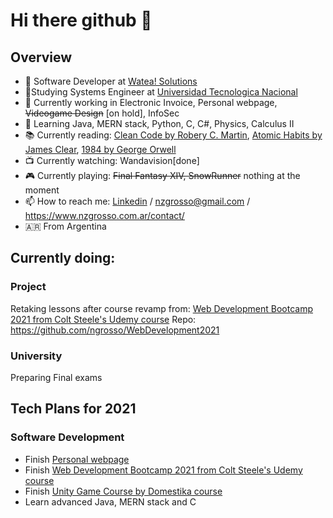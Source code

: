 # Hi there github 👋

## Overview

- 🏢 Software Developer at [Watea! Solutions](https://www.wateasolutions.com/)
- 📓Studying Systems Engineer at [Universidad Tecnologica Nacional](https://www.frba.utn.edu.ar/)
- 🔭 Currently working in Electronic Invoice, Personal webpage, ~~Videogame Design~~ [on hold], InfoSec 
- 🌱 Learning Java, MERN stack, Python, C, C#, Physics, Calculus II
- 📚 Currently reading: [Clean Code by Robery C. Martin](https://www.goodreads.com/book/show/3735293-clean-code), [Atomic Habits by James Clear](https://www.goodreads.com/book/show/40121378-atomic-habits), [1984 by George Orwell](https://www.goodreads.com/book/show/40961427-1984)
- 📺 Currently watching: Wandavision[done]
- 🎮 Currently playing: ~~Final Fantasy XIV, SnowRunner~~ nothing at the moment
- 📫 How to reach me: [Linkedin](https://www.linkedin.com/in/nicolas-grosso/) / nzgrosso@gmail.com / https://www.nzgrosso.com.ar/contact/
- 🇦🇷 From Argentina

## Currently doing:
### Project
Retaking lessons after course revamp from: [Web Development Bootcamp 2021 from Colt Steele's Udemy course](https://www.udemy.com/course/the-web-developer-bootcamp/)
 Repo: https://github.com/ngrosso/WebDevelopment2021
 
### University
Preparing Final exams
 
 ## Tech Plans for 2021
 ### Software Development
 - Finish [Personal webpage](https://nzgrosso.com.ar/)
 - Finish [Web Development Bootcamp 2021 from Colt Steele's Udemy course](https://www.udemy.com/course/the-web-developer-bootcamp/)
 - Finish [Unity Game Course by Domestika course](https://github.com/ngrosso/UnityProject)
 - Learn advanced Java, MERN stack and C
 


